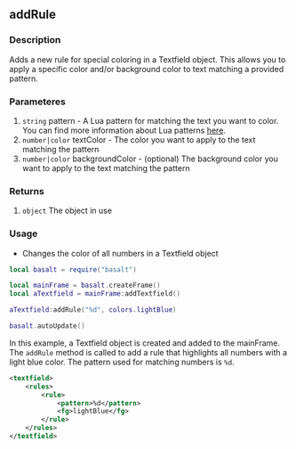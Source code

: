 ## addRule

### Description

Adds a new rule for special coloring in a Textfield object. This allows you to apply a specific color and/or background color to text matching a provided pattern.

### Parameteres

1. `string` pattern - A Lua pattern for matching the text you want to color. You can find more information about Lua patterns [here](https://riptutorial.com/lua/example/20315/lua-pattern-matching).
2. `number|color` textColor - The color you want to apply to the text matching the pattern
3. `number|color` backgroundColor - (optional) The background color you want to apply to the text matching the pattern

### Returns

1. `object` The object in use

### Usage

* Changes the color of all numbers in a Textfield object

```lua
local basalt = require("basalt")

local mainFrame = basalt.createFrame()
local aTextfield = mainFrame:addTextfield()

aTextfield:addRule("%d", colors.lightBlue)

basalt.autoUpdate()
```

In this example, a Textfield object is created and added to the mainFrame. The `addRule` method is called to add a rule that highlights all numbers with a light blue color. The pattern used for matching numbers is `%d`.

```xml
<textfield>
    <rules>
        <rule>
            <pattern>%d</pattern>
            <fg>lightBlue</fg>
        </rule>
    </rules>
</textfield>
```
